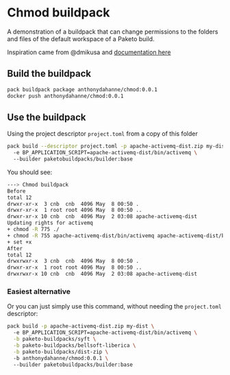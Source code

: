 # Chmod buildpack

A demonstration of a buildpack that can change permissions to the folders and files of the default workspace of a Paketo build.

Inspiration came from @dmikusa and [documentation here](https://github.com/buildpacks/samples/tree/main/apps/bash-script)

## Build the buildpack

```bash
pack buildpack package anthonydahanne/chmod:0.0.1
docker push anthonydahanne/chmod:0.0.1 
```

## Use the buildpack

Using the project descriptor `project.toml` from a copy of this folder

```bash
pack build --descriptor project.toml -p apache-activemq-dist.zip my-dist \ 
  -e BP_APPLICATION_SCRIPT=apache-activemq-dist/bin/activemq \ 
  --builder paketobuildpacks/builder:base
```

You should see:
```bash
---> Chmod buildpack
Before
total 12
drwxr-xr-x  3 cnb  cnb  4096 May  8 00:50 .
drwxr-xr-x  1 root root 4096 May  8 00:50 ..
drwxr-xr-x 10 cnb  cnb  4096 May  2 03:08 apache-activemq-dist
Updating rights for activemq
+ chmod -R 775 ./
+ chmod -R 755 apache-activemq-dist/bin/activemq apache-activemq-dist/bin/activemq-diag apache-activemq-dist/bin/activemq.jar apache-activemq-dist/bin/env apache-activemq-dist/bin/linux-x86-32 apache-activemq-dist/bin/linux-x86-64 apache-activemq-dist/bin/macosx apache-activemq-dist/bin/wrapper.jar
+ set +x
After
total 12
drwxrwxr-x  3 cnb  cnb  4096 May  8 00:50 .
drwxr-xr-x  1 root root 4096 May  8 00:50 ..
drwxrwxr-x 10 cnb  cnb  4096 May  2 03:08 apache-activemq-dist
```


### Easiest alternative

Or you can just simply use this command, without needing the `project.toml` descriptor:

```bash
pack build -p apache-activemq-dist.zip my-dist \ 
  -e BP_APPLICATION_SCRIPT=apache-activemq-dist/bin/activemq \
  -b paketo-buildpacks/syft \
  -b paketo-buildpacks/bellsoft-liberica \
  -b paketo-buildpacks/dist-zip \ 
  -b anthonydahanne/chmod:0.0.1 \ 
  --builder paketobuildpacks/builder:base
```
